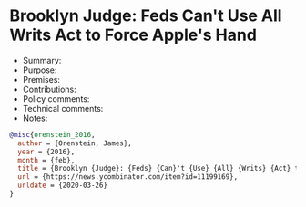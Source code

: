 # Brooklyn Judge: Feds Can't Use All Writs Act to Force Apple's Hand

- Summary:
- Purpose:
- Premises:
- Contributions:
- Policy comments:
- Technical comments:
- Notes:

```bib
@misc{orenstein_2016,
  author = {Orenstein, James},
  year = {2016},
  month = {feb},
  title = {Brooklyn {Judge}: {Feds} {Can}'t {Use} {All} {Writs} {Act} to {Force} {Apple}'s {Hand}},
  url = {https://news.ycombinator.com/item?id=11199169},
  urldate = {2020-03-26}
}
```
